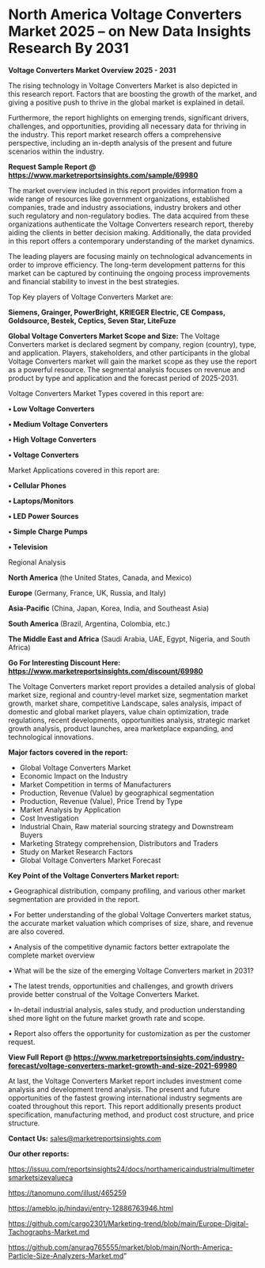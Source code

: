 # North America Voltage Converters Market 2025 – on New Data Insights Research By 2031

<Strong> Voltage Converters Market Overview 2025 - 2031</strong>

The rising technology in Voltage Converters Market is also depicted in this research report. Factors that are boosting the growth of the market, and giving a positive push to thrive in the global market is explained in detail.

Furthermore, the report highlights on emerging trends, significant drivers, challenges, and opportunities, providing all necessary data for thriving in the industry. This report market research offers a comprehensive perspective, including an in-depth analysis of the present and future scenarios within the industry.

<strong>Request Sample Report @ <a href=https://www.marketreportsinsights.com/sample/69980>https://www.marketreportsinsights.com/sample/69980</a></strong>

The market overview included in this report provides information from a wide range of resources like government organizations, established companies, trade and industry associations, industry brokers and other such regulatory and non-regulatory bodies. The data acquired from these organizations authenticate the Voltage Converters research report, thereby aiding the clients in better decision making. Additionally, the data provided in this report offers a contemporary understanding of the market dynamics.

The leading players are focusing mainly on technological advancements in order to improve efficiency. The long-term development patterns for this market can be captured by continuing the ongoing process improvements and financial stability to invest in the best strategies.

Top Key players of Voltage Converters Market are:

<strong>Siemens, Grainger, PowerBright, KRIEGER Electric, CE Compass, Goldsource, Bestek, Ceptics, Seven Star, LiteFuze</strong>

<strong><b>Global Voltage Converters Market Scope and Size:</b></strong>
The Voltage Converters market is declared segment by company, region (country), type, and application. Players, stakeholders, and other participants in the global Voltage Converters market will gain the market scope as they use the report as a powerful resource. The segmental analysis focuses on revenue and product by type and application and the forecast period of 2025-2031.

Voltage Converters Market Types covered in this report are:

<strong>• Low Voltage Converters

• Medium Voltage Converters

• High Voltage Converters

• Voltage Converters</strong>

Market Applications covered in this report are:

<strong>• Cellular Phones

• Laptops/Monitors

• LED Power Sources

• Simple Charge Pumps

• Television</strong> 

Regional Analysis

<strong>North America</strong> (the United States, Canada, and Mexico)

<strong>Europe</strong> (Germany, France, UK, Russia, and Italy)

<strong>Asia-Pacific</strong> (China, Japan, Korea, India, and Southeast Asia)

<strong>South America</strong> (Brazil, Argentina, Colombia, etc.)

<strong>The Middle East and Africa</strong> (Saudi Arabia, UAE, Egypt, Nigeria, and South Africa)

<strong>Go For Interesting Discount Here: <a href=https://www.marketreportsinsights.com/discount/69980>https://www.marketreportsinsights.com/discount/69980</a></strong>

The Voltage Converters market report provides a detailed analysis of global market size, regional and country-level market size, segmentation market growth, market share, competitive Landscape, sales analysis, impact of domestic and global market players, value chain optimization, trade regulations, recent developments, opportunities analysis, strategic market growth analysis, product launches, area marketplace expanding, and technological innovations.

<strong><b>Major factors covered in the report:</b></strong>
<ul>
  <li>Global Voltage Converters Market </li>
  <li>Economic Impact on the Industry</li>
  <li>Market Competition in terms of Manufacturers</li>
  <li>Production, Revenue (Value) by geographical segmentation</li>
  <li>Production, Revenue (Value), Price Trend by Type</li>
  <li>Market Analysis by Application</li>
  <li>Cost Investigation</li>
  <li>Industrial Chain, Raw material sourcing strategy and Downstream Buyers</li>
  <li>Marketing Strategy comprehension, Distributors and Traders</li>
  <li>Study on Market Research Factors</li>
  <li>Global Voltage Converters Market Forecast</li>
</ul>

<strong><b>Key Point of the Voltage Converters Market report:</b></strong>

• Geographical distribution, company profiling, and various other market segmentation are provided in the report.

• For better understanding of the global Voltage Converters market status, the accurate market valuation which comprises of size, share, and revenue are also covered.

• Analysis of the competitive dynamic factors better extrapolate the complete market overview

• What will be the size of the emerging Voltage Converters market in 2031?

• The latest trends, opportunities and challenges, and growth drivers provide better construal of the Voltage Converters Market.

• In-detail industrial analysis, sales study, and production understanding shed more light on the future market growth rate and scope.

• Report also offers the opportunity for customization as per the customer request.

<strong><b>View Full Report @ <a href=https://www.marketreportsinsights.com/industry-forecast/voltage-converters-market-growth-and-size-2021-69980>https://www.marketreportsinsights.com/industry-forecast/voltage-converters-market-growth-and-size-2021-69980</a></b></strong>


At last, the Voltage Converters Market report includes investment come analysis and development trend analysis. The present and future opportunities of the fastest growing international industry segments are coated throughout this report. This report additionally presents product specification, manufacturing method, and product cost structure, and price structure.

<strong>Contact Us:</strong>
sales@marketreportsinsights.com

<strong>Our other reports:</strong>

<a href=https://issuu.com/reportsinsights24/docs/northamericaindustrialmultimetersmarketsizevalueca>https://issuu.com/reportsinsights24/docs/northamericaindustrialmultimetersmarketsizevalueca</a>

<a href=https://tanomuno.com/illust/465259>https://tanomuno.com/illust/465259</a>

<a href=https://ameblo.jp/hindavi/entry-12886763946.html>https://ameblo.jp/hindavi/entry-12886763946.html</a>

<a href=https://github.com/cargo2301/Marketing-trend/blob/main/Europe-Digital-Tachographs-Market.md>https://github.com/cargo2301/Marketing-trend/blob/main/Europe-Digital-Tachographs-Market.md</a>

<a href=https://github.com/anurag765555/market/blob/main/North-America-Particle-Size-Analyzers-Market.md>https://github.com/anurag765555/market/blob/main/North-America-Particle-Size-Analyzers-Market.md</a>"
